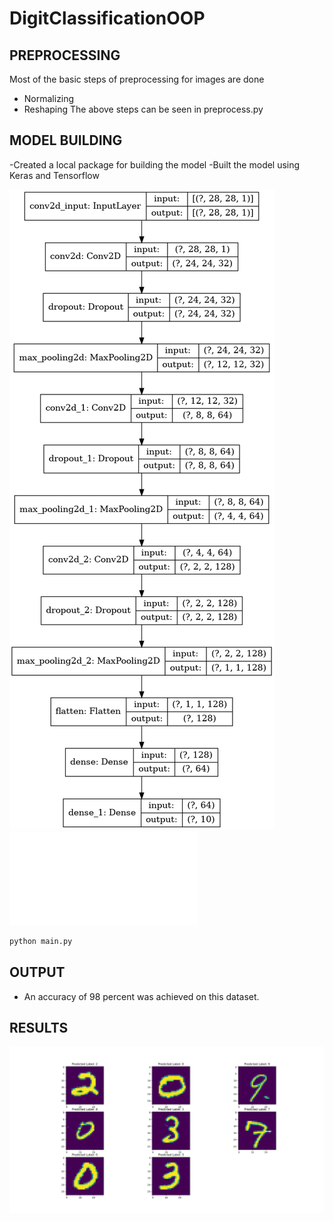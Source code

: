# DigitClassificationOOP

## PREPROCESSING

Most of the basic steps of preprocessing for images are done
- Normalizing
- Reshaping
The above steps can be seen in preprocess.py

## MODEL BUILDING
-Created a local package for building the model
-Built the model using Keras and Tensorflow

![Alt text](model_plot.png?raw=true "Title")
![Alt text](network.gv.pdf?raw=true "Title")


```python
python main.py
```

## OUTPUT
- An accuracy of 98 percent was achieved on this dataset.

## RESULTS
![Alt text](Output.png?raw=true "Title")
